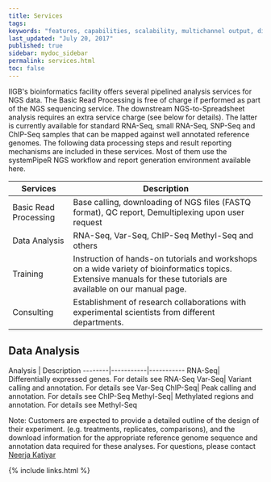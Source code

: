 ```yaml
---
title: Services
tags:
keywords: "features, capabilities, scalability, multichannel output, dita, hats, comparison, benefits"
last_updated: "July 20, 2017"
published: true
sidebar: mydoc_sidebar
permalink: services.html
toc: false
---
```


IIGB's bioinformatics facility offers several pipelined analysis services for NGS data. The Basic Read Processing is free of charge if performed as part of the NGS sequencing service. The downstream NGS-to-Spreadsheet analysis requires an extra service charge (see below for details). The latter is currently available for standard RNA-Seq, small RNA-Seq, SNP-Seq and ChIP-Seq samples that can be mapped against well annotated reference genomes. The following data processing steps and result reporting mechanisms are included in these services. Most of them use the systemPipeR NGS workflow and report generation environment available here.

Services | Description
--------|-----------
Basic Read Processing | Base calling, downloading of NGS files (FASTQ format), QC report, Demultiplexing upon user request
Data Analysis | RNA-Seq, Var-Seq, ChIP-Seq Methyl-Seq and others
Training | Instruction of hands-on tutorials and workshops on a wide variety of bioinformatics topics. Extensive manuals for these tutorials are available on our manual page.
Consulting | Establishment of research collaborations with experimental scientists from different departments.


## Data Analysis

Analysis | Description
--------|-----------|-----------
RNA-Seq| Differentially expressed genes. For details see RNA-Seq
Var-Seq| Variant calling and annotation. For details see Var-Seq
ChIP-Seq| Peak calling and annotation. For details see ChIP-Seq
Methyl-Seq| Methylated regions and annotation. For details see Methyl-Seq

Note: Customers are expected to provide a detailed outline of the design of their experiment. (e.g. treatments, replicates, comparisons), and the download information for the appropriate reference genome sequence and annotation data required for these analyses. For questions, please contact [Neerja Katiyar](mailto:neerja.katiyar@ucr.edu)

{% include links.html %}
